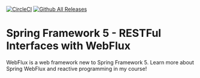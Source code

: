 [![CircleCI](https://circleci.com/gh/rahulsingh336/spring5-webflux-rest-master.svg?style=svg)](https://circleci.com/gh/rahulsingh336/spring5-webflux-rest-master)
[![Github All Releases](https://img.shields.io/github/downloads/rahulsingh336/spring5-webflux-res/total.svg)](https://github.com/rahulsingh336/spring5-webflux-rest/archive/master.zip)
# Spring Framework 5 - RESTFul Interfaces with WebFlux


WebFlux is a web framework new to Spring Framework 5. Learn more about Spring WebFlux and reactive programming in my course!

